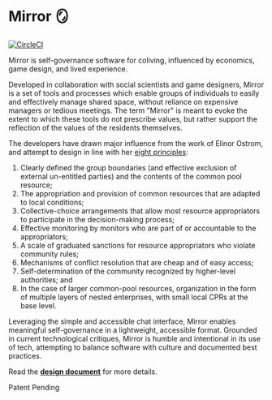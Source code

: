 # Mirror 🪞

[![CircleCI](https://dl.circleci.com/status-badge/img/gh/kronosapiens/mirror/tree/master.svg?style=svg)](https://dl.circleci.com/status-badge/redirect/gh/kronosapiens/mirror/tree/master)

Mirror is self-governance software for coliving, influenced by economics, game design, and lived experience.

Developed in collaboration with social scientists and game designers, Mirror is a set of tools and processes which enable groups of individuals to easily and effectively manage shared space, without reliance on expensive managers or tedious meetings. The term "Mirror" is meant to evoke the extent to which these tools do not prescribe values, but rather support the reflection of the values of the residents themselves.

The developers have drawn major influence from the work of Elinor Ostrom, and attempt to design in line with her [eight principles](https://en.wikipedia.org/wiki/Elinor_Ostrom#Design_principles_for_Common_Pool_Resource_(CPR)_institution):

1. Clearly defined the group boundaries (and effective exclusion of external un-entitled parties) and the contents of the common pool resource;
2. The appropriation and provision of common resources that are adapted to local conditions;
3. Collective-choice arrangements that allow most resource appropriators to participate in the decision-making process;
4. Effective monitoring by monitors who are part of or accountable to the appropriators;
5. A scale of graduated sanctions for resource appropriators who violate community rules;
6. Mechanisms of conflict resolution that are cheap and of easy access;
7. Self-determination of the community recognized by higher-level authorities; and
8. In the case of larger common-pool resources, organization in the form of multiple layers of nested enterprises, with small local CPRs at the base level.

Leveraging the simple and accessible chat interface, Mirror enables meaningful self-governance in a lightweight, accessible format. Grounded in current technological critiques, Mirror is humble and intentional in its use of tech, attempting to balance software with culture and documented best practices.

Read the **[design document](https://docs.google.com/document/d/e/2PACX-1vRjC4BDc7nNF6gFRvDQrgod4zC_O--xzX-EwG1H2MCMV7YjvskIzxXfcC695cryegrqR6GHZAC_Y1q7/pub)** for more details.

Patent Pending
